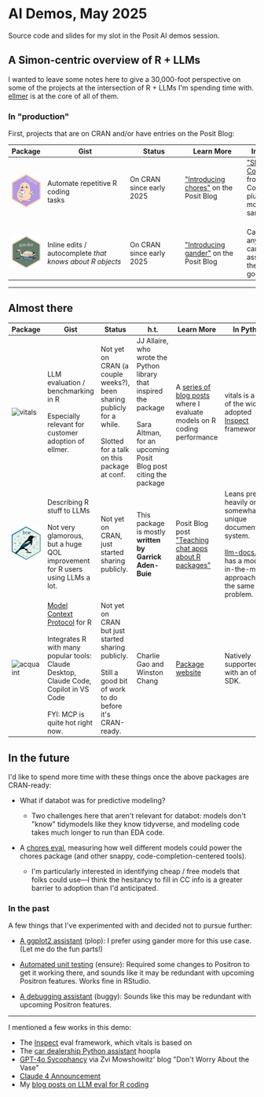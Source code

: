 # AI Demos, May 2025

Source code and slides for my slot in the Posit AI demos session.

## A Simon-centric overview of R + LLMs

I wanted to leave some notes here to give a 30,000-foot perspective on some of the projects at the intersection of R + LLMs I'm spending time with. [ellmer](https://ellmer.tidyverse.org/) is at the core of all of them.

### In "production"

First, projects that are on CRAN and/or have entries on the Posit Blog:

| Package | Gist | Status | Learn More | In Python |
|---------|------|---------|------------|-----------|
| ![chores](figures/hexes/chores.png) | Automate repetitive R coding tasks                  | On CRAN since early 2025                | ["Introducing chores"](https://posit.co/blog/introducing-chores/) on the Posit Blog                 | ["Slash Commands"](https://docs.continue.dev/customize/deep-dives/slash-commands) from the Continue plugin are mostly the same thing              |
| ![gander](figures/hexes/gander.png) | Inline edits / autocomplete *that knows about R objects* | On CRAN since early 2025 | ["Introducing gander"](https://posit.co/blog/introducing-gander/) on the Posit Blog | Can't name any, but I can only assume there are a good few. |

---

## Almost there

| Package | Gist | Status | h.t. | Learn More | In Python |
|---------|------|---------|------|------------|-----------|
| ![vitals](figures/hexes/vitals.png) | LLM evaluation / benchmarking in R<br><br>Especially relevant for customer adoption of ellmer. | Not yet on CRAN (a couple weeks?), been sharing publicly for a while.<br><br>Slotted for a talk on this package at conf. | JJ Allaire, who wrote the Python library that inspired the package<br><br>Sara Altman, for an upcoming Posit Blog post citing the package | A [series of blog posts](https://www.simonpcouch.com/blog/) where I evaluate models on R coding performance | vitals is a port of the widely adopted [Inspect](https://inspect.aisi.org.uk/) framework |
| ![btw](figures/hexes/btw.png) | Describing R stuff to LLMs<br><br>Not very glamorous, but a huge QOL improvement for R users using LLMs a lot. | Not yet on CRAN, just started sharing publicly. | This package is mostly **written by Garrick Aden-Buie** | Posit Blog post ["Teaching chat apps about R packages"](https://posit.co/blog/custom-chat-app/) | Leans pretty heavily on R's somewhat unique documentation system.<br><br>[llm-docs.com](https://llm-docs.com/about) has a model-in-the-middle approach to the same problem. |
| ![acquaint](figures/hexes/acquaint.png) | [Model Context Protocol](https://modelcontextprotocol.io/introduction) for R<br><br>Integrates R with many popular tools: Claude Desktop, Claude Code, Copilot in VS Code<br><br>FYI: MCP is quite hot right now. | Not yet on CRAN but just started sharing publicly.<br><br>Still a good bit of work to do before it's CRAN-ready. | Charlie Gao and Winston Chang | [Package website](https://posit-dev.github.io/acquaint/) | Natively supported with an official SDK. |

## In the future

I'd like to spend more time with these things once the above packages are CRAN-ready:

-   What if databot was for predictive modeling?

    -   Two challenges here that aren't relevant for databot: models don't "know" tidymodels like they know tidyverse, and modeling code takes much longer to run than EDA code.

-   A [chores eval](https://github.com/simonpcouch/choreseval), measuring how well different models could power the chores package (and other snappy, code-completion-centered tools).

    -   I'm particularly interested in identifying cheap / free models that folks could use—I think the hesitancy to fill in CC info is a greater barrier to adoption than I'd anticipated.

### In the past

A few things that I've experimented with and decided not to pursue further:

-   [A ggplot2 assistant](https://github.com/simonpcouch/plop) (plop): I prefer using gander more for this use case. (Let me do the fun parts!)

-   [Automated unit testing](https://github.com/simonpcouch/ensure) (ensure): Required some changes to Positron to get it working there, and sounds like it may be redundant with upcoming Positron features. Works fine in RStudio.

-   [A debugging assistant](https://github.com/simonpcouch/buggy) (buggy): Sounds like this may be redundant with upcoming Positron features.

----

I mentioned a few works in this demo:

* The [Inspect](https://inspect.aisi.org.uk/) eval framework, which vitals is based on
* The [car dealership Python assistant](https://www.businessinsider.com/car-dealership-chevrolet-chatbot-chatgpt-pranks-chevy-2023-12) hoopla
* [GPT-4o Sycophancy](https://thezvi.substack.com/p/gpt-4o-is-an-absurd-sycophant) via Zvi Mowshowitz' blog "Don't Worry About the Vase"
* [Claude 4 Announcement](https://www.anthropic.com/news/claude-4)
* My [blog posts on LLM eval for R coding](https://www.simonpcouch.com/blog/2025-05-27-claude-4/)

